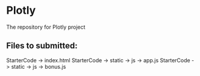 # Plotly
The repository for Plotly project

Files to submitted:
-----------------------------
StarterCode -> index.html
StarterCode -> static -> js -> app.js
StarterCode -> static -> js -> bonus.js

